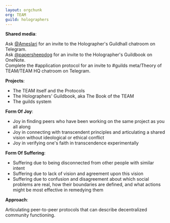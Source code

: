 ```yaml
---
layout: orgchunk
org: TEAM
guild: holographers
---
```


**Shared media**:  

Ask [@Ameslari](http://telegram.me/Ameslari) for an invite to the Holographer's Guildhall chatroom on Telegram.  
Ask [@papersheepdog](http://telegram.me/papersheepdog) for an invite to the Holographer's Guildbook on OneNote.    
Complete the #application protocol for an invite to #guilds meta/Theory of TEAM/TEAM HQ chatroom on Telegram.  

**Projects**:  

 * The TEAM itself and the Protocols
 * The Holographers' Guildbook, aka The Book of the TEAM
 * The guilds system

**Form Of Joy**:  

 * Joy in finding peers who have been working on the same project as you all along  
 * Joy in connecting with transcendent principles and articulating a shared vision without ideological or ethical conflict  
 * Joy in verifying one's faith in transcendence experimentally  

**Form Of Suffering**:  

 * Suffering due to being disconnected from other people with similar intent  
 * Suffering due to lack of vision and agreement upon this vision  
 * Suffering due to confusion and disagreement about which social problems are real, how their boundaries are defined, and what actions might be most effective in remedying them  

**Approach**:  

Articulating peer-to-peer protocols that can describe decentralized community functioning.


